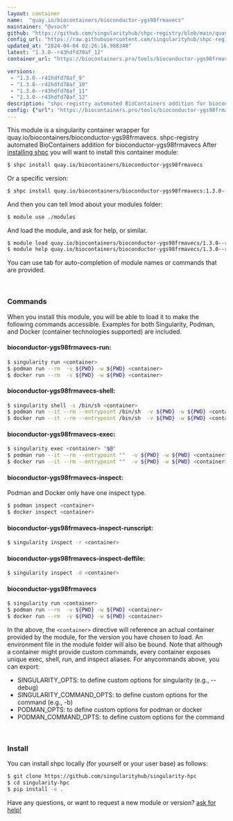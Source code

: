 ```yaml
---
layout: container
name:  "quay.io/biocontainers/bioconductor-ygs98frmavecs"
maintainer: "@vsoch"
github: "https://github.com/singularityhub/shpc-registry/blob/main/quay.io/biocontainers/bioconductor-ygs98frmavecs/container.yaml"
config_url: "https://raw.githubusercontent.com/singularityhub/shpc-registry/main/quay.io/biocontainers/bioconductor-ygs98frmavecs/container.yaml"
updated_at: "2024-04-04 02:26:16.988348"
latest: "1.3.0--r43hdfd78af_12"
container_url: "https://biocontainers.pro/tools/bioconductor-ygs98frmavecs"

versions:
 - "1.3.0--r41hdfd78af_9"
 - "1.3.0--r42hdfd78af_10"
 - "1.3.0--r43hdfd78af_11"
 - "1.3.0--r43hdfd78af_12"
description: "shpc-registry automated BioContainers addition for bioconductor-ygs98frmavecs"
config: {"url": "https://biocontainers.pro/tools/bioconductor-ygs98frmavecs", "maintainer": "@vsoch", "description": "shpc-registry automated BioContainers addition for bioconductor-ygs98frmavecs", "latest": {"1.3.0--r43hdfd78af_12": "sha256:866ad17f1299ea574e8008d278e3ba71dbd8c5b2bde749f8ea799a4fb2b268fe"}, "tags": {"1.3.0--r41hdfd78af_9": "sha256:cce98226ff34ebf405fcb78606061abc762af7b6c03696d34597e1c593e1738a", "1.3.0--r42hdfd78af_10": "sha256:19b48c5f4cc1d4ffac8b9fac40597f0b67a895f37a706ed2da9aa101c29fa6a9", "1.3.0--r43hdfd78af_11": "sha256:d8edd40dabaa27deca5a3e30a3ddc4a7bff5d8d6726e5bc9755dc0e78d40555c", "1.3.0--r43hdfd78af_12": "sha256:866ad17f1299ea574e8008d278e3ba71dbd8c5b2bde749f8ea799a4fb2b268fe"}, "docker": "quay.io/biocontainers/bioconductor-ygs98frmavecs"}
---
```


This module is a singularity container wrapper for quay.io/biocontainers/bioconductor-ygs98frmavecs.
shpc-registry automated BioContainers addition for bioconductor-ygs98frmavecs
After [installing shpc](#install) you will want to install this container module:


```bash
$ shpc install quay.io/biocontainers/bioconductor-ygs98frmavecs
```

Or a specific version:

```bash
$ shpc install quay.io/biocontainers/bioconductor-ygs98frmavecs:1.3.0--r43hdfd78af_12
```

And then you can tell lmod about your modules folder:

```bash
$ module use ./modules
```

And load the module, and ask for help, or similar.

```bash
$ module load quay.io/biocontainers/bioconductor-ygs98frmavecs/1.3.0--r43hdfd78af_12
$ module help quay.io/biocontainers/bioconductor-ygs98frmavecs/1.3.0--r43hdfd78af_12
```

You can use tab for auto-completion of module names or commands that are provided.

<br>

### Commands

When you install this module, you will be able to load it to make the following commands accessible.
Examples for both Singularity, Podman, and Docker (container technologies supported) are included.

#### bioconductor-ygs98frmavecs-run:

```bash
$ singularity run <container>
$ podman run --rm  -v ${PWD} -w ${PWD} <container>
$ docker run --rm  -v ${PWD} -w ${PWD} <container>
```

#### bioconductor-ygs98frmavecs-shell:

```bash
$ singularity shell -s /bin/sh <container>
$ podman run --it --rm --entrypoint /bin/sh  -v ${PWD} -w ${PWD} <container>
$ docker run --it --rm --entrypoint /bin/sh  -v ${PWD} -w ${PWD} <container>
```

#### bioconductor-ygs98frmavecs-exec:

```bash
$ singularity exec <container> "$@"
$ podman run --it --rm --entrypoint ""  -v ${PWD} -w ${PWD} <container> "$@"
$ docker run --it --rm --entrypoint ""  -v ${PWD} -w ${PWD} <container> "$@"
```

#### bioconductor-ygs98frmavecs-inspect:

Podman and Docker only have one inspect type.

```bash
$ podman inspect <container>
$ docker inspect <container>
```

#### bioconductor-ygs98frmavecs-inspect-runscript:

```bash
$ singularity inspect -r <container>
```

#### bioconductor-ygs98frmavecs-inspect-deffile:

```bash
$ singularity inspect -d <container>
```



#### bioconductor-ygs98frmavecs

```bash
$ singularity run <container>
$ podman run --rm  -v ${PWD} -w ${PWD} <container>
$ docker run --rm  -v ${PWD} -w ${PWD} <container>
```


In the above, the `<container>` directive will reference an actual container provided
by the module, for the version you have chosen to load. An environment file in the
module folder will also be bound. Note that although a container
might provide custom commands, every container exposes unique exec, shell, run, and
inspect aliases. For anycommands above, you can export:

 - SINGULARITY_OPTS: to define custom options for singularity (e.g., --debug)
 - SINGULARITY_COMMAND_OPTS: to define custom options for the command (e.g., -b)
 - PODMAN_OPTS: to define custom options for podman or docker
 - PODMAN_COMMAND_OPTS: to define custom options for the command

<br>

### Install

You can install shpc locally (for yourself or your user base) as follows:

```bash
$ git clone https://github.com/singularityhub/singularity-hpc
$ cd singularity-hpc
$ pip install -e .
```

Have any questions, or want to request a new module or version? [ask for help!](https://github.com/singularityhub/singularity-hpc/issues)
